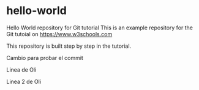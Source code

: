 # hello-world
Hello World repository for Git tutorial
This is an example repository for the Git tutoial on https://www.w3schools.com

This repository is built step by step in the tutorial.

Cambio para probar el commit

Linea de Oli

Linea 2 de Oli
